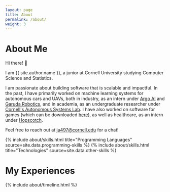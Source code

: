 ```yaml
---
layout: page
title: About
permalink: /about/
weight: 3
---
```


# **About Me**

Hi there! :wave:<br>

I am {{ site.author.name }}, a junior at Cornell University studying Computer Science and Statistics.

I am passionate about building software that is scalable and impactful. In the past, I have primarily worked on machine learning systems for autonomous cars and UAVs, both in industry, as an intern under <a href="https://www.argo.ai">Argo AI</a> and <a href="https://garuda.io">Garuda Robotics</a>, and in academia, as an undergraduate researcher under <a href="http://cornell-asl.org/main/projects.html">Cornell's Autonomous Systems Lab</a>. I have also worked on software for games (which can be downloaded <a href="http://en-ci-gdiac.coecis.cornell.edu/gallery/nite_bite/">here</a>), as well as healthcare, as an intern under <a href="https://poetsandquants.com/2020/10/23/2020-most-disruptive-mba-startups-hopscoth-cornell-university-johnson/?pq-ab-wall=b&pq-category=students
">Hopscotch</a>.

Feel free to reach out at <a href = "mailto: ja497@cornell.edu">ja497@cornell.edu</a> for a chat!

<div class="row">
{% include about/skills.html title="Programming Languages" source=site.data.programming-skills %}
{% include about/skills.html title="Technologies" source=site.data.other-skills %}
</div>

# **My Experiences**

<div class="row">
{% include about/timeline.html %}
</div>